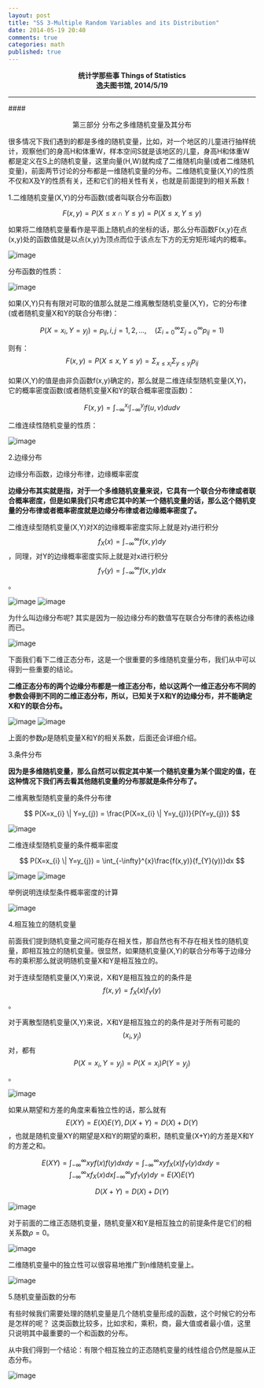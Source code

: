 ```yaml
---
layout: post
title: "SS 3-Multiple Random Variables and its Distribution"
date: 2014-05-19 20:40
comments: true
categories: math
published: true
---
```


**<center>统计学那些事 Things of Statistics</center>**
**<center>逸夫图书馆, 2014/5/19</center>**

----------

####<center>第三部分 分布之多维随机变量及其分布</center>

很多情况下我们遇到的都是多维的随机变量，比如，对一个地区的儿童进行抽样统计，观察他们的身高H和体重W，样本空间S就是该地区的儿童，身高H和体重W都是定义在S上的随机变量，这里向量(H,W)就构成了二维随机向量(或者二维随机变量)，前面两节讨论的分布都是一维随机变量的分布。二维随机变量(X,Y)的性质不仅和X及Y的性质有关，还和它们的相关性有关，也就是前面提到的相关系数！

1.二维随机变量(X,Y)的分布函数(或者叫联合分布函数)

$$F(x,y)=P(X \le x \cap Y \le y)=P(X \le x, Y \le y)$$

如果将二维随机变量看作是平面上随机点的坐标的话，那么分布函数F(x,y)在点(x,y)处的函数值就是以点(x,y)为顶点而位于该点左下方的无穷矩形域内的概率。

![image](http://hujiaweibujidao.github.io/images/math/mul_1.png)

分布函数的性质：

![image](http://hujiaweibujidao.github.io/images/math/mul_2.png)

如果(X,Y)只有有限对可取的值那么就是二维离散型随机变量(X,Y)，它的分布律(或者随机变量X和Y的联合分布律)：

$$P(X=x_{i},Y=y_{j})=p_{ij},i,j=1,2,..., \quad (\Sigma_{i=0}^{\infty}\Sigma_{j=0}^{\infty}p_{ij}=1)$$

则有：$$F(x,y)=P(X \le x, Y \le y)=\Sigma_{x \le x_{i}}\Sigma_{y \le y_{j}}p_{ij}$$

如果(X,Y)的值是由非负函数f(x,y)确定的，那么就是二维连续型随机变量(X,Y)，它的概率密度函数(或者随机变量X和Y的联合概率密度函数)：

$$F(x,y)=\int_{-\infty}^{x_{i}}\int_{-\infty}^{y_{j}}f(u,v)dudv$$

二维连续性随机变量的性质：

![image](http://hujiaweibujidao.github.io/images/math/mul_3.png)

2.边缘分布

边缘分布函数，边缘分布律，边缘概率密度

**边缘分布其实就是指，对于一个多维随机变量来说，它具有一个联合分布律或者联合概率密度，但是如果我们只考虑它其中的某一个随机变量的话，那么这个随机变量的分布律或者概率密度就是边缘分布律或者边缘概率密度了。**

二维连续型随机变量(X,Y)对X的边缘概率密度实际上就是对y进行积分$$f_{X}(x)=\int_{-\infty}^{\infty}f(x,y)dy$$，同理，对Y的边缘概率密度实际上就是对x进行积分$$f_{Y}(y)=\int_{-\infty}^{\infty}f(x,y)dx$$。

![image](http://hujiaweibujidao.github.io/images/math/cond_1.png)
![image](http://hujiaweibujidao.github.io/images/math/cond_2.png)

为什么叫边缘分布呢? 其实是因为一般边缘分布的数值写在联合分布律的表格边缘而已。

![image](http://hujiaweibujidao.github.io/images/math/cond_3.png)

下面我们看下二维正态分布，这是一个很重要的多维随机变量分布，我们从中可以得到一些重要的结论。

**二维正态分布的两个边缘分布都是一维正态分布，给以这两个一维正态分布不同的参数会得到不同的二维正态分布，所以，已知关于X和Y的边缘分布，并不能确定X和Y的联合分布。**

![image](http://hujiaweibujidao.github.io/images/math/cond_4.png)
![image](http://hujiaweibujidao.github.io/images/math/cond_5.png)

上面的参数$\rho$是随机变量X和Y的相关系数，后面还会详细介绍。

3.条件分布

**因为是多维随机变量，那么自然可以假定其中某一个随机变量为某个固定的值，在这种情况下我们再去看其他随机变量的分布那就是条件分布了。**

二维离散型随机变量的条件分布律

$$ P(X=x_{i} \| Y=y_{j}) = \frac{P(X=x_{i} \| Y=y_{j})}{P(Y=y_{j})} $$

![image](http://hujiaweibujidao.github.io/images/math/cond_6.png)

二维连续型随机变量的条件概率密度

$$ P(X=x_{i} \| Y=y_{j}) = \int_{-\infty}^{x}\frac{f(x,y)}{f_{Y}(y))}dx $$

![image](http://hujiaweibujidao.github.io/images/math/cond_8.png)
![image](http://hujiaweibujidao.github.io/images/math/cond_9.png)

举例说明连续型条件概率密度的计算

![image](http://hujiaweibujidao.github.io/images/math/cond_10.png)

4.相互独立的随机变量

前面我们提到随机变量之间可能存在相关性，那自然也有不存在相关性的随机变量，即相互独立的随机变量。很显然，如果随机变量(X,Y)的联合分布等于边缘分布的乘积那么就说明随机变量X和Y是相互独立的。

对于连续型随机变量(X,Y)来说，X和Y是相互独立的的条件是$$f(x,y)=f_{X}(x)f_{Y}(y)$$。

对于离散型随机变量(X,Y)来说，X和Y是相互独立的的条件是对于所有可能的$$(x_{i},y_{j})$$对，都有$$P(X=x_{i},Y=y_{j})=P(X=x_{i})P(Y=y_{j})$$。

![image](http://hujiaweibujidao.github.io/images/math/ind_2.png)

如果从期望和方差的角度来看独立性的话，那么就有$$E(XY)=E(X)E(Y), D(X+Y)=D(X)+D(Y)$$，也就是随机变量XY的期望是X和Y的期望的乘积，随机变量(X+Y)的方差是X和Y的方差之和。

$$E(XY)=\int_{-\infty}^{\infty}xyf(x)f(y)dxdy=\int_{-\infty}^{\infty}xyf_{X}(x)f_{Y}(y)dxdy=\int_{-\infty}^{\infty}xf_{X}(x)dx\int_{-\infty}^{\infty}yf_{Y}(y)dy=E(X)E(Y)$$

$$D(X+Y)=D(X)+D(Y)$$

![image](http://hujiaweibujidao.github.io/images/math/ind_4.png)

对于前面的二维正态随机变量，随机变量X和Y是相互独立的前提条件是它们的相关系数$\rho=0$。

![image](http://hujiaweibujidao.github.io/images/math/ind_3.png)

二维随机变量中的独立性可以很容易地推广到n维随机变量上。

![image](http://hujiaweibujidao.github.io/images/math/ind_1.png)

5.随机变量函数的分布

有些时候我们需要处理的随机变量是几个随机变量形成的函数，这个时候它的分布是怎样的呢？
这类函数比较多，比如求和，乘积，商，最大值或者最小值，这里只说明其中最重要的一个和函数的分布。

从中我们得到一个结论：有限个相互独立的正态随机变量的线性组合仍然是服从正态分布。

![image](http://hujiaweibujidao.github.io/images/math/fun_1.png)



